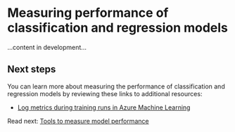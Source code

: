 # Measuring performance of classification and regression models

...content in development...

## Next steps

You can learn more about measuring the performance of classification and regression models by reviewing these links to additional resources:

- [Log metrics during training runs in Azure Machine Learning](https://docs.microsoft.com/en-us/azure/machine-learning/service/how-to-track-experiments)

Read next: [Tools to measure model performance](./measure-model-performance.md)